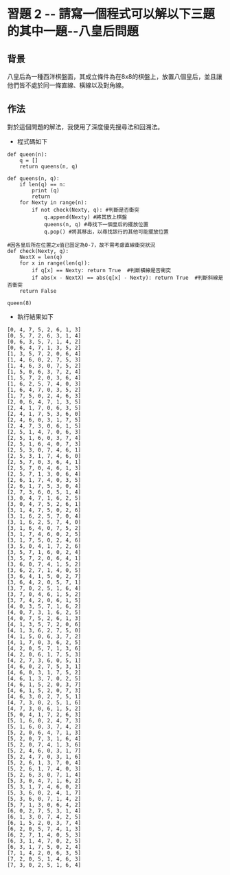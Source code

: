 # 習題 2 -- 請寫一個程式可以解以下三題的其中一題--八皇后問題
## 背景
八皇后為一種西洋棋盤面，其成立條件為在8x8的棋盤上，放置八個皇后，並且讓他們皆不處於同一條直線、橫線以及對角線。
## 作法
對於這個問題的解法，我使用了深度優先搜尋法和回溯法。
* 程式碼如下
<pre><code>def queen(n):
    q = []
    return queens(n, q)

def queens(n, q):
    if len(q) == n:
        print (q)
        return
    for Nexty in range(n):
        if not check(Nexty, q): #判斷是否衝突
            q.append(Nexty) #將其放上棋盤
            queens(n, q) #尋找下一個皇后的擺放位置
            q.pop() #將其移出，以尋找該行的其他可能擺放位置
        
#因各皇后所在位置之x值已固定為0-7，故不需考慮直線衝突狀況
def check(Nexty, q):
    NextX = len(q)
    for x in range(len(q)):
        if q[x] == Nexty: return True  #判斷橫線是否衝突
        if abs(x - NextX) == abs(q[x] - Nexty): return True  #判斷斜線是否衝突
    return False

queen(8)</code></pre>

* 執行結果如下
<pre><code>[0, 4, 7, 5, 2, 6, 1, 3]
[0, 5, 7, 2, 6, 3, 1, 4]
[0, 6, 3, 5, 7, 1, 4, 2]
[0, 6, 4, 7, 1, 3, 5, 2]
[1, 3, 5, 7, 2, 0, 6, 4]
[1, 4, 6, 0, 2, 7, 5, 3]
[1, 4, 6, 3, 0, 7, 5, 2]
[1, 5, 0, 6, 3, 7, 2, 4]
[1, 5, 7, 2, 0, 3, 6, 4]
[1, 6, 2, 5, 7, 4, 0, 3]
[1, 6, 4, 7, 0, 3, 5, 2]
[1, 7, 5, 0, 2, 4, 6, 3]
[2, 0, 6, 4, 7, 1, 3, 5]
[2, 4, 1, 7, 0, 6, 3, 5]
[2, 4, 1, 7, 5, 3, 6, 0]
[2, 4, 6, 0, 3, 1, 7, 5]
[2, 4, 7, 3, 0, 6, 1, 5]
[2, 5, 1, 4, 7, 0, 6, 3]
[2, 5, 1, 6, 0, 3, 7, 4]
[2, 5, 1, 6, 4, 0, 7, 3]
[2, 5, 3, 0, 7, 4, 6, 1]
[2, 5, 3, 1, 7, 4, 6, 0]
[2, 5, 7, 0, 3, 6, 4, 1]
[2, 5, 7, 0, 4, 6, 1, 3]
[2, 5, 7, 1, 3, 0, 6, 4]
[2, 6, 1, 7, 4, 0, 3, 5]
[2, 6, 1, 7, 5, 3, 0, 4]
[2, 7, 3, 6, 0, 5, 1, 4]
[3, 0, 4, 7, 1, 6, 2, 5]
[3, 0, 4, 7, 5, 2, 6, 1]
[3, 1, 4, 7, 5, 0, 2, 6]
[3, 1, 6, 2, 5, 7, 0, 4]
[3, 1, 6, 2, 5, 7, 4, 0]
[3, 1, 6, 4, 0, 7, 5, 2]
[3, 1, 7, 4, 6, 0, 2, 5]
[3, 1, 7, 5, 0, 2, 4, 6]
[3, 5, 0, 4, 1, 7, 2, 6]
[3, 5, 7, 1, 6, 0, 2, 4]
[3, 5, 7, 2, 0, 6, 4, 1]
[3, 6, 0, 7, 4, 1, 5, 2]
[3, 6, 2, 7, 1, 4, 0, 5]
[3, 6, 4, 1, 5, 0, 2, 7]
[3, 6, 4, 2, 0, 5, 7, 1]
[3, 7, 0, 2, 5, 1, 6, 4]
[3, 7, 0, 4, 6, 1, 5, 2]
[3, 7, 4, 2, 0, 6, 1, 5]
[4, 0, 3, 5, 7, 1, 6, 2]
[4, 0, 7, 3, 1, 6, 2, 5]
[4, 0, 7, 5, 2, 6, 1, 3]
[4, 1, 3, 5, 7, 2, 0, 6]
[4, 1, 3, 6, 2, 7, 5, 0]
[4, 1, 5, 0, 6, 3, 7, 2]
[4, 1, 7, 0, 3, 6, 2, 5]
[4, 2, 0, 5, 7, 1, 3, 6]
[4, 2, 0, 6, 1, 7, 5, 3]
[4, 2, 7, 3, 6, 0, 5, 1]
[4, 6, 0, 2, 7, 5, 3, 1]
[4, 6, 0, 3, 1, 7, 5, 2]
[4, 6, 1, 3, 7, 0, 2, 5]
[4, 6, 1, 5, 2, 0, 3, 7]
[4, 6, 1, 5, 2, 0, 7, 3]
[4, 6, 3, 0, 2, 7, 5, 1]
[4, 7, 3, 0, 2, 5, 1, 6]
[4, 7, 3, 0, 6, 1, 5, 2]
[5, 0, 4, 1, 7, 2, 6, 3]
[5, 1, 6, 0, 2, 4, 7, 3]
[5, 1, 6, 0, 3, 7, 4, 2]
[5, 2, 0, 6, 4, 7, 1, 3]
[5, 2, 0, 7, 3, 1, 6, 4]
[5, 2, 0, 7, 4, 1, 3, 6]
[5, 2, 4, 6, 0, 3, 1, 7]
[5, 2, 4, 7, 0, 3, 1, 6]
[5, 2, 6, 1, 3, 7, 0, 4]
[5, 2, 6, 1, 7, 4, 0, 3]
[5, 2, 6, 3, 0, 7, 1, 4]
[5, 3, 0, 4, 7, 1, 6, 2]
[5, 3, 1, 7, 4, 6, 0, 2]
[5, 3, 6, 0, 2, 4, 1, 7]
[5, 3, 6, 0, 7, 1, 4, 2]
[5, 7, 1, 3, 0, 6, 4, 2]
[6, 0, 2, 7, 5, 3, 1, 4]
[6, 1, 3, 0, 7, 4, 2, 5]
[6, 1, 5, 2, 0, 3, 7, 4]
[6, 2, 0, 5, 7, 4, 1, 3]
[6, 2, 7, 1, 4, 0, 5, 3]
[6, 3, 1, 4, 7, 0, 2, 5]
[6, 3, 1, 7, 5, 0, 2, 4]
[7, 1, 4, 2, 0, 6, 3, 5]
[7, 2, 0, 5, 1, 4, 6, 3]
[7, 3, 0, 2, 5, 1, 6, 4]</code></pre>